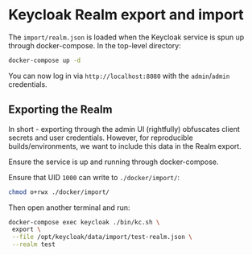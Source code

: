 # Keycloak Realm export and import

The `import/realm.json` is loaded when the Keycloak service is spun up through
docker-compose. In the top-level directory:

```bash
docker-compose up -d
```

You can now log in via `http://localhost:8080` with the `admin`/`admin` credentials.

## Exporting the Realm

In short - exporting through the admin UI (rightfully) obfuscates client secrets and
user credentials. However, for reproducible builds/environments, we want to include
this data in the Realm export.

Ensure the service is up and running through docker-compose.

Ensure that UID `1000` can write to `./docker/import/`:

```bash
chmod o+rwx ./docker/import/
```

Then open another terminal and run:

   ```bash
   docker-compose exec keycloak ./bin/kc.sh \
    export \
    --file /opt/keycloak/data/import/test-realm.json \
    --realm test
   ```
